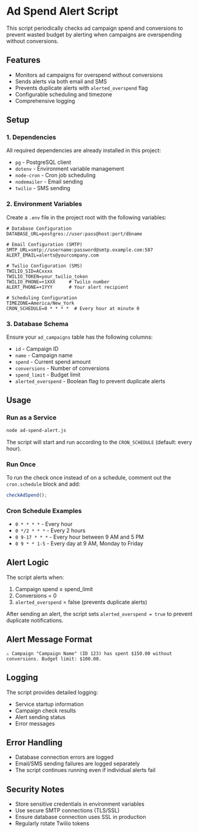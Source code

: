 # Ad Spend Alert Script

This script periodically checks ad campaign spend and conversions to prevent wasted budget by alerting when campaigns are overspending without conversions.

## Features

- Monitors ad campaigns for overspend without conversions
- Sends alerts via both email and SMS
- Prevents duplicate alerts with `alerted_overspend` flag
- Configurable scheduling and timezone
- Comprehensive logging

## Setup

### 1. Dependencies

All required dependencies are already installed in this project:
- `pg` - PostgreSQL client
- `dotenv` - Environment variable management
- `node-cron` - Cron job scheduling
- `nodemailer` - Email sending
- `twilio` - SMS sending

### 2. Environment Variables

Create a `.env` file in the project root with the following variables:

```env
# Database Configuration
DATABASE_URL=postgres://user:pass@host:port/dbname

# Email Configuration (SMTP)
SMTP_URL=smtp://username:password@smtp.example.com:587
ALERT_EMAIL=alerts@yourcompany.com

# Twilio Configuration (SMS)
TWILIO_SID=ACxxxx
TWILIO_TOKEN=your_twilio_token
TWILIO_PHONE=+1XXX     # Twilio number
ALERT_PHONE=+1YYY      # Your alert recipient

# Scheduling Configuration
TIMEZONE=America/New_York
CRON_SCHEDULE=0 * * * *  # Every hour at minute 0
```

### 3. Database Schema

Ensure your `ad_campaigns` table has the following columns:
- `id` - Campaign ID
- `name` - Campaign name
- `spend` - Current spend amount
- `conversions` - Number of conversions
- `spend_limit` - Budget limit
- `alerted_overspend` - Boolean flag to prevent duplicate alerts

## Usage

### Run as a Service

```bash
node ad-spend-alert.js
```

The script will start and run according to the `CRON_SCHEDULE` (default: every hour).

### Run Once

To run the check once instead of on a schedule, comment out the `cron.schedule` block and add:

```javascript
checkAdSpend();
```

### Cron Schedule Examples

- `0 * * * *` - Every hour
- `0 */2 * * *` - Every 2 hours
- `0 9-17 * * *` - Every hour between 9 AM and 5 PM
- `0 9 * * 1-5` - Every day at 9 AM, Monday to Friday

## Alert Logic

The script alerts when:
1. Campaign spend ≥ spend_limit
2. Conversions = 0
3. `alerted_overspend` = false (prevents duplicate alerts)

After sending an alert, the script sets `alerted_overspend = true` to prevent duplicate notifications.

## Alert Message Format

```
⚠️ Campaign "Campaign Name" (ID 123) has spent $150.00 without conversions. Budget limit: $100.00.
```

## Logging

The script provides detailed logging:
- Service startup information
- Campaign check results
- Alert sending status
- Error messages

## Error Handling

- Database connection errors are logged
- Email/SMS sending failures are logged separately
- The script continues running even if individual alerts fail

## Security Notes

- Store sensitive credentials in environment variables
- Use secure SMTP connections (TLS/SSL)
- Ensure database connection uses SSL in production
- Regularly rotate Twilio tokens 